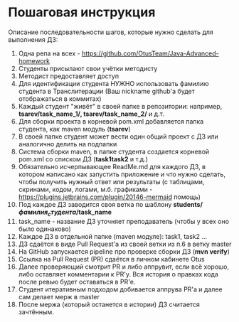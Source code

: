 # Пошаговая инструкция
Описание последовательности шагов, которые нужно сделать для выполнения ДЗ:

1) Одна репа на всех - https://github.com/OtusTeam/Java-Advanced-homework
2) Студенты присылают свои учётки методисту
3) Методист предоставляет доступ
4) Для идентификации студента НУЖНО использовать фамилию студента в Транслитерации (Ваш nickname github'а будет отображаться в коммитах)
5) Каждый студент "живёт" в своей папке в репозитории: например, **tsarev/task_name_1/, tsarev/task_name_2/** и д.т.
6) Для сборки проекта в корневой pom.xml добавляется папка студента, как maven модуль (**<module>tsarev</module>**)
6) В своей папке студент может вести один общий проект с ДЗ или аналогично делить на подпапки
7) Система сборки maven, в папке студента создается корневой pom.xml со списком ДЗ (**<module>task1</module><module>task2</module>** и т.д.) 
8) Обязательно исчерпывающее ReadMe.md для каждого ДЗ, в котором написано как запустить приложение и что нужно сделать, чтобы получить нужный ответ или результаты (с таблицами, скринами, кодом, логами, м.б. графиками - https://plugins.jetbrains.com/plugin/20146-mermaid помощь)
9) Под каждое ДЗ заводится своя ветка по шаблону **students/$фамилия_студента/$task_name**
10) task_name - название ДЗ уточняет преподаватель (чтобы у всех оно было одинаково)
11) Каждое ДЗ в отдельной папке (maven модуле): task1, task2 ...
12) ДЗ сдаётся в виде Pull Request'а из своей ветки из п.6 в ветку master
13) На GitHub запускается pipeline про проверке сборки ДЗ (**mvn verify**)
12) Ссылка на Pull Request (PR) сдаётся в личном кабинете Otus
13) Далее проверяющий смотрит PR и либо аппрувит, если всё хорошо, либо оставляет комментарии к PR'у. Вся история о правках кода после ревью будет оставаться в PR'е.
14) Студент итеративным подходом добивается аппрува PR'а и далее сам делает мерж в master
15) После мержа (который останется в истории) ДЗ считается зачтённым.
